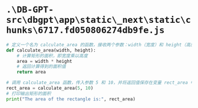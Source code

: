 # `.\DB-GPT-src\dbgpt\app\static\_next\static\chunks\6717.fd050806274db9fe.js`

```py
# 定义一个名为 calculate_area 的函数，接收两个参数：width（宽度）和 height（高度）
def calculate_area(width, height):
    # 计算矩形的面积，即宽度乘以高度
    area = width * height
    # 返回计算得到的面积值
    return area

# 调用 calculate_area 函数，传入参数 5 和 10，并将返回值保存在变量 rect_area 中
rect_area = calculate_area(5, 10)
# 打印输出矩形的面积
print("The area of the rectangle is:", rect_area)
```